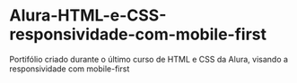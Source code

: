 # Alura-HTML-e-CSS-responsividade-com-mobile-first
Portifólio criado durante o último curso de HTML e CSS da Alura, visando a responsividade com mobile-first
